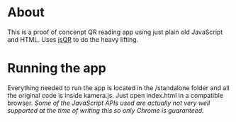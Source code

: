 # About
This is a proof of concenpt QR reading app using just plain old JavaScript and HTML. Uses [jsQR](https://www.npmjs.com/package/jsqr) to do the heavy lifting. 

# Running the app
 Everything needed to run the app is located in the /standalone folder and all the original code is inside kamera.js. Just open index.html in a compatible browser. *Some of the JavaScript APIs used are actually not very well supported at the time of writing this so only Chrome is guaranteed.*